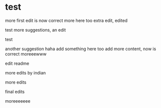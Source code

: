 # test

more
first edit is now correct
more here too
extra edit, edited

test
more suggestions, an edit

test

another suggestion haha
add something here too
add more content, now is correct
moreeewww

edit readme

more edits by indian

more edits

final edits

moreeeeeee